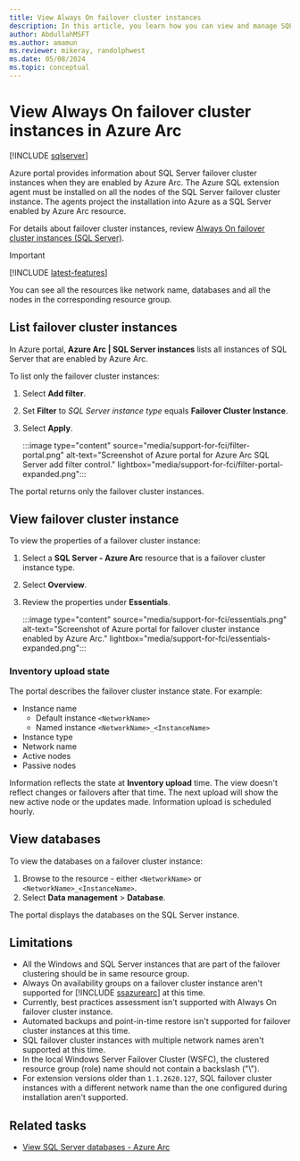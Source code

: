 ```yaml
---
title: View Always On failover cluster instances
description: In this article, you learn how you can view and manage SQL Server instances enabled by Azure Arc that are configured as a failover cluster.
author: AbdullahMSFT
ms.author: amamun 
ms.reviewer: mikeray, randolphwest
ms.date: 05/08/2024
ms.topic: conceptual
---
```


# View Always On failover cluster instances in Azure Arc

[!INCLUDE [sqlserver](../../includes/applies-to-version/sqlserver.md)]

Azure portal provides information about SQL Server failover cluster instances when they are enabled by Azure Arc. The Azure SQL extension agent must be installed on all the nodes of the SQL Server failover cluster instance. The agents project the installation into Azure as a SQL Server enabled by Azure Arc resource.

For details about failover cluster instances, review [Always On failover cluster instances (SQL Server)](../failover-clusters/windows/always-on-failover-cluster-instances-sql-server.md).

> [!IMPORTANT]
> [!INCLUDE [latest-features](includes/latest-features.md)]

You can see all the resources like network name, databases and all the nodes in the corresponding resource group.  

## List failover cluster instances

In Azure portal, **Azure Arc | SQL Server instances** lists all instances of SQL Server that are enabled by Azure Arc.

To list only the failover cluster instances:

1. Select **Add filter**.
1. Set **Filter** to *SQL Server instance type* equals **Failover Cluster Instance**.
1. Select **Apply**.

   :::image type="content" source="media/support-for-fci/filter-portal.png" alt-text="Screenshot of Azure portal for Azure Arc SQL Server add filter control." lightbox="media/support-for-fci/filter-portal-expanded.png":::

The portal returns only the failover cluster instances.

## View failover cluster instance

To view the properties of a failover cluster instance:

1. Select a **SQL Server - Azure Arc** resource that is a failover cluster instance type.
1. Select **Overview**.
1. Review the properties under **Essentials**.

   :::image type="content" source="media/support-for-fci/essentials.png" alt-text="Screenshot of Azure portal for failover cluster instance enabled by Azure Arc." lightbox="media/support-for-fci/essentials-expanded.png":::

### Inventory upload state

The portal describes the failover cluster instance state. For example:

- Instance name
  - Default instance `<NetworkName>`
  - Named instance `<NetworkName>_<InstanceName>`
- Instance type
- Network name
- Active nodes
- Passive nodes

Information reflects the state at **Inventory upload** time. The view doesn't reflect changes or failovers after that time. The next upload will show the new active node or the updates made. Information upload is scheduled hourly.

## View databases

To view the databases on a failover cluster instance:

1. Browse to the resource - either `<NetworkName>` or `<NetworkName>_<InstanceName>`.
1. Select **Data management** > **Database**.

The portal displays the databases on the SQL Server instance.

## Limitations

- All the Windows and SQL Server instances that are part of the failover clustering should be in same resource group.
- Always On availability groups on a failover cluster instance aren't supported for [!INCLUDE [ssazurearc](../../includes/ssazurearc.md)] at this time.
- Currently, best practices assessment isn't supported with Always On failover cluster instance.
- Automated backups and point-in-time restore isn't supported for failover cluster instances at this time.
- SQL failover cluster instances with multiple network names aren't supported at this time.
- In the local Windows Server Failover Cluster (WSFC), the clustered resource group (role) name should not contain a backslash ("\\").
- For extension versions older than `1.1.2620.127`, SQL failover cluster instances with a different network name than the one configured during installation aren't supported.

## Related tasks

- [View SQL Server databases - Azure Arc](view-databases.md)

